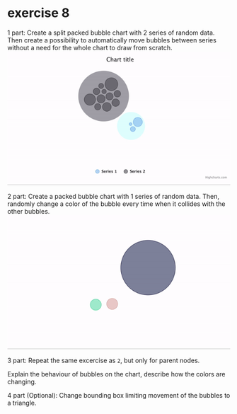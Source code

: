 # exercise 8

1 part: Create a split packed bubble chart with 2 series of random data. Then create a possibility to automatically move bubbles between series without a need for the whole chart to draw from scratch.
![packedbubble-1.gif](packedbubble-1.gif)

2 part: Create a packed bubble chart with 1 series of random data. Then, randomly change a color of the bubble every time when it collides with the other bubbles.
![packedbubble-2.gif](packedbubble-2.gif)

3 part: Repeat the same excercise as `2`, but only for parent nodes.

Explain the behaviour of bubbles on the chart, describe how the colors are changing.

4 part (Optional): Change bounding box limiting movement of the bubbles to a triangle.
